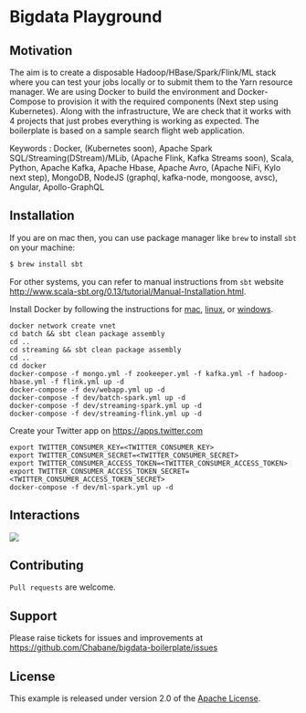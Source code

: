 # Bigdata Playground

## Motivation
The aim is to create a disposable Hadoop/HBase/Spark/Flink/ML stack where you can test your jobs locally or to submit them to the Yarn resource manager. We are using Docker to build the environment and Docker-Compose to provision it with the required components (Next step using Kubernetes). Along with the infrastructure, We are check that it works with 4 projects that just probes everything is working as expected. The boilerplate is based on a sample search flight web application.

Keywords : Docker, (Kubernetes soon), Apache Spark SQL/Streaming(DStream)/MLib, (Apache Flink, Kafka Streams soon), Scala, Python, Apache Kafka, Apache Hbase, Apache Avro, (Apache NiFi, Kylo next step), MongoDB, NodeJS (graphql, kafka-node, mongoose, avsc), Angular, Apollo-GraphQL

## Installation
If you are on mac then, you can use package manager like `brew` to install `sbt` on your machine:

```bash
$ brew install sbt
```

For other systems, you can refer to manual instructions from `sbt` website http://www.scala-sbt.org/0.13/tutorial/Manual-Installation.html. 

Install Docker by following the instructions for <a href='https://docs.docker.com/mac/step_one/'>mac</a>, <a href='https://docs.docker.com/linux/step_one/'>linux</a>, or <a href='https://docs.docker.com/windows/step_one/'>windows</a>.

```
docker network create vnet
cd batch && sbt clean package assembly
cd ..
cd streaming && sbt clean package assembly
cd ..
cd docker
docker-compose -f mongo.yml -f zookeeper.yml -f kafka.yml -f hadoop-hbase.yml -f flink.yml up -d
docker-compose -f dev/webapp.yml up -d
docker-compose -f dev/batch-spark.yml up -d
docker-compose -f dev/streaming-spark.yml up -d
docker-compose -f dev/streaming-flink.yml up -d
```
Create your Twitter app on https://apps.twitter.com
```
export TWITTER_CONSUMER_KEY=<TWITTER_CONSUMER_KEY>
export TWITTER_CONSUMER_SECRET=<TWITTER_CONSUMER_SECRET>
export TWITTER_CONSUMER_ACCESS_TOKEN=<TWITTER_CONSUMER_ACCESS_TOKEN>
export TWITTER_CONSUMER_ACCESS_TOKEN_SECRET=<TWITTER_CONSUMER_ACCESS_TOKEN_SECRET>
docker-compose -f dev/ml-spark.yml up -d
```

## Interactions
<img src='https://image.ibb.co/cEtkv7/search_flight_simple_v2.png'/>

## Contributing
`Pull requests` are welcome.

## Support
Please raise tickets for issues and improvements at https://github.com/Chabane/bigdata-boilerplate/issues

## License
This example is released under version 2.0 of the [Apache License](LICENSE).

